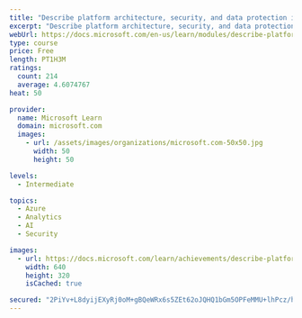```yaml
---
title: "Describe platform architecture, security, and data protection in Azure Databricks"
excerpt: "Describe platform architecture, security, and data protection in Azure Databricks"
webUrl: https://docs.microsoft.com/en-us/learn/modules/describe-platform-architecture-security-data-protection-azure-databricks/
type: course
price: Free
length: PT1H3M
ratings:
  count: 214
  average: 4.6074767
heat: 50

provider:
  name: Microsoft Learn
  domain: microsoft.com
  images:
    - url: /assets/images/organizations/microsoft.com-50x50.jpg
      width: 50
      height: 50

levels:
  - Intermediate

topics:
  - Azure
  - Analytics
  - AI
  - Security

images:
  - url: https://docs.microsoft.com/learn/achievements/describe-platform-architecture-security-data-protection-azure-databricks-social.png
    width: 640
    height: 320
    isCached: true

secured: "2PiYv+L8dyijEXyRj0oM+gBQeWRx6s5ZEt62oJQHQ1bGm5OPFeMMU+lhPcz/h/NNp9yTpDUSI8NXUYbxnLAveKJCqRD8l815oFIzsJLO3uV/I+8x3RAYAtt2fTVZcyLJVwhmPd3qcXAShscdOx+OgzxVdiM6YjuFFYgRwOTs1yM4S7qZbnVPg+TcK93ccEOEl3k0GSc5/IOlV2FOlwaEM53RK41WhBBBOSGVZpnAshdIC2vldjaWJKpphZaSf9ZXtKprQ3fFip517LU45rKonKYZ96PmaCdDFP8ptQn4e27wL7CD93uEl1yBxK+7M7eRu1fCJSrCNI7tsR6zn9lICDYX19L0d1zd6uwAzW5HqvtuVS+/b+zdx8JrUCRSTdwDpUopyU4VE0ZoKVqC6JMw0Fs0Paiw0Gsnow6SARozMXk=;NXKxWrPR51J94009lqfhbg=="
---
```



